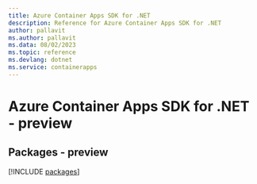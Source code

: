 ```yaml
---
title: Azure Container Apps SDK for .NET
description: Reference for Azure Container Apps SDK for .NET
author: pallavit
ms.author: pallavit
ms.data: 08/02/2023
ms.topic: reference
ms.devlang: dotnet
ms.service: containerapps
---
```

# Azure Container Apps SDK for .NET - preview
## Packages - preview
[!INCLUDE [packages](container-apps-index.md)]